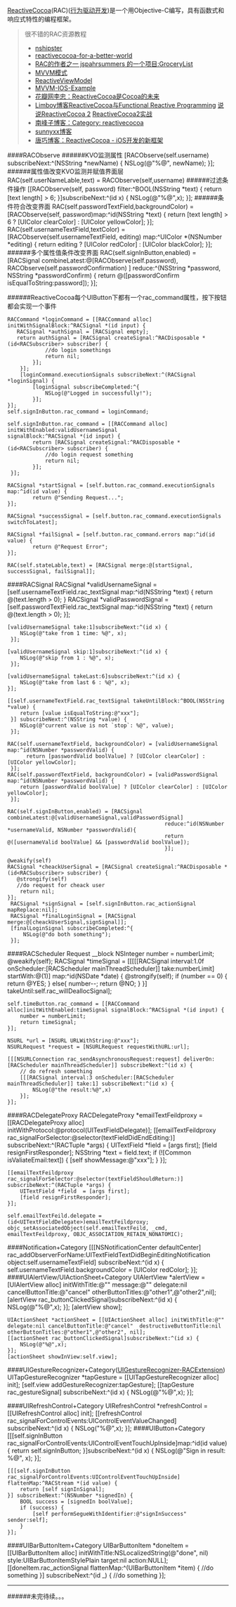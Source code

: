 [ReactiveCocoa](https://github.com/ReactiveCocoa/ReactiveCocoa)(RAC)([行为驱动开发](http://www.cocoachina.com/ios/20150518/11853.html))是一个用Objective-C编写，具有函数式和响应式特性的编程框架。
> 很不错的RAC资源教程
> 
> * [nshipster](http://nshipster.com/reactivecocoa/)
> * [reactivecocoa-for-a-better-world](https://github.com/blog/1107-reactivecocoa-for-a-better-world)
> * [RAC的作者之一 jspahrsummers 的一个项目:GroceryList](https://github.com/jspahrsummers/GroceryList/blob/master/GroceryList%2FGCYGroceryList.m)
> * [MVVM模式](http://objccn.io/issue-13-1/)
> * [ReactiveViewModel](https://github.com/ReactiveCocoa/ReactiveViewModel) 
> * [MVVM-IOS-Example](https://github.com/Machx/MVVM-IOS-Example)
> * [花瓣网李忠：ReactiveCocoa是Cocoa的未来](http://www.infoq.com/cn/news/2014/07/reactiveCocoa-cocoa)
> * [Limboy博客ReactiveCocoa与Functional Reactive Programming](http://limboy.me/ios/2013/06/19/frp-reactivecocoa.html) [说说ReactiveCocoa 2](http://limboy.me/ios/2013/12/27/reactivecocoa-2.html) [ReactiveCocoa2实战](http://limboy.me/ios/2014/06/06/deep-into-reactivecocoa2.html)
> * [南峰子博客：Category: reactivecocoa](http://southpeak.github.io/blog/categories/reactivecocoa/)
> * [sunnyxx博客](http://blog.sunnyxx.com/tags/Reactive%20Cocoa%20Tutorial/)
> * [唐巧博客：ReactiveCocoa - iOS开发的新框架](http://blog.devtang.com/blog/2014/02/11/reactivecocoa-introduction/)

####RACObserve
######KVO监测属性
    [RACObserve(self.username) subscribeNext:^(NSString *newName) {
      NSLog(@"%@", newName);
    }];
######属性值改变KVO监测并赋值界面层  
    RAC(self.userNameLable,text) = RACObserve(self,username)
######过滤条件操作
	[[RACObserve(self, password)
	  filter:^BOOL(NSString *text) {
		return [text length] > 6;
	}]subscribeNext:^(id x) {
		NSLog(@"%@",x);
	}];
######条件符合改变界面
	RAC(self.passwordTextField,backgroundColor) = [RACObserve(self, password)map:^id(NSString *text) {
		return [text length] > 6 ? [UIColor clearColor] : [UIColor yellowColor];
	}];
	RAC(self.usernameTextField,textColor) = [RACObserve(self.usernameTextField, editing) map:^UIColor *(NSNumber *editing) {
		return editing ? [UIColor redColor] : [UIColor blackColor];
	}];
######多个属性值条件改变界面
    RAC(self.signInButton,enabled) = [RACSignal 
    combineLatest:@[RACObserve(self.password), RACObserve(self.passwordConfirmation) ] 
    reduce:^(NSString *password, NSString *passwordConfirm) {
        return @([passwordConfirm isEqualToString:password]);
    }];
    
######ReactiveCocoa每个UIButton下都有一个rac_command属性，按下按钮都会实现一个事件
```
RACCommand *loginCommand = [[RACCommand alloc] initWithSignalBlock:^RACSignal *(id input) {
   RACSignal *authSignal = [RACSignal empty];
   return authSignal = [RACSignal createSignal:^RACDisposable *(id<RACSubscriber> subscriber) {
			//do login somethings
			return nil;
		}];
	}];
	[loginCommand.executionSignals subscribeNext:^(RACSignal *loginSignal) {
		[loginSignal subscribeCompleted:^{
			NSLog(@"Logged in successfully!");
		}];
}];
self.signInButton.rac_command = loginCommand;
```
```
self.signInButton.rac_command = [[RACCommand alloc] initWithEnabled:validUsernameSignal 
signalBlock:^RACSignal *(id input) {
        return [RACSignal createSignal:^RACDisposable *(id<RACSubscriber> subscriber) {
            //do login request something
            return nil;
        }];
 }];
    
RACSignal *startSignal = [self.button.rac_command.executionSignals map:^id(id value) {
        return @"Sending Request...";
}];
    
RACSignal *successSignal = [self.button.rac_command.executionSignals switchToLatest];
    
RACSignal *failSignal = [self.button.rac_command.errors map:^id(id value) {
        return @"Request Error";
}];
    
RAC(self.stateLable,text) = [RACSignal merge:@[startSignal, successSignal, failSignal]];
```

####RACSignal
    RACSignal *validUsernameSignal = [self.usernameTextField.rac_textSignal map:^id(NSString *text) {
        return @(text.length > 0); 
    }
    RACSignal *validPasswordSignal = [self.passwordTextField.rac_textSignal map:^id(NSString *text) {
        return @(text.length > 0);
    }];
    
    [validUsernameSignal take:1]subscribeNext:^(id x) {
		NSLog(@"take from 1 time: %@", x);
	 }];
	 
	[validUsernameSignal skip:1]subscribeNext:^(id x) {
		NSLog(@"skip from 1 : %@", x);
	 }];
	 
	[validUsernameSignal takeLast:6]subscribeNext:^(id x) {
		NSLog(@"take from last 6 : %@", x);
	}];
	 
	[[self.usernameTextField.rac_textSignal takeUntilBlock:^BOOL(NSString *value) {
		return [value isEqualToString:@"xxx"];
     }] subscribeNext:^(NSString *value) {
		NSLog(@"current value is not `stop`: %@", value);
	 }];

    RAC(self.usernameTextField, backgroundColor) = [validUsernameSignal map:^id(NSNumber *passwordValid) {
		  return [passwordValid boolValue] ? [UIColor clearColor] : [UIColor yellowColor];
	 }];
    RAC(self.passwordTextField, backgroundColor) = [validPasswordSignal map:^id(NSNumber *passwordValid) {
		return [passwordValid boolValue] ? [UIColor clearColor] : [UIColor yellowColor];
	 }];
	
	RAC(self.signInButton,enabled) = [RACSignal combineLatest:@[validUsernameSignal,validPasswordSignal]
													  reduce:^id(NSNumber *usernameValid, NSNumber *passwordValid){
													  return @([usernameValid boolValue] && [passwordValid boolValue]);
													  }];	
	
	@weakify(self)
    RACSignal *cheackUserSignal = [RACSignal createSignal:^RACDisposable *(id<RACSubscriber> subscriber) {
       @strongify(self)
       //do request for cheack user
		return nil;
	}];
	 RACSignal *signSignal = [self.signInButton.rac_actionSignal mapReplace:nil];
	 RACSignal *finalLoginSignal = [RACSignal merge:@[cheackUserSignal,signSignal]];
	 [finalLoginSignal subscribeCompleted:^{
		 NSLog(@"do both something");
	 }];
	
####RACScheduler Request
	__block NSInteger number = numberLimit;
	@weakify(self);
    RACSignal *timeSignal = [[[[[RACSignal interval:1.0f onScheduler:[RACScheduler mainThreadScheduler]] take:numberLimit] startWith:@(1)] map:^id(NSDate *date) {
        @strongify(self);
        if (number == 0) {
            return @YES;
        }
        else{
            number--;
            return @NO;
        }
    }] takeUntil:self.rac_willDeallocSignal];
    
    self.timeButton.rac_command = [[RACCommand alloc]initWithEnabled:timeSignal signalBlock:^RACSignal *(id input) {
        number = numberLimit;
        return timeSignal;
    }];
    
    NSURL *url = [NSURL URLWithString:@"xxx"];
    NSURLRequest *request = [NSURLRequest requestWithURL:url];
    
    [[[NSURLConnection rac_sendAsynchronousRequest:request] deliverOn:[RACScheduler mainThreadScheduler]] subscribeNext:^(id x) {
        // do refresh something
        [[[RACSignal interval:3 onScheduler:[RACScheduler mainThreadScheduler]] take:1] subscribeNext:^(id x) {
            NSLog(@"the result:%@",x)
        }];
    }];
											  
####RACDelegateProxy
    RACDelegateProxy *emailTextFeildproxy = [[RACDelegateProxy alloc] initWithProtocol:@protocol(UITextFieldDelegate)];
	[[emailTextFeildproxy rac_signalForSelector:@selector(textFieldDidEndEditing:)] subscribeNext:^(RACTuple *args) {
		UITextField *field  = [args first];
		[field resignFirstResponder];
		NSString *text = field.text;
		if (![Common isValiateEmail:text]) {
			[self showMessage:@"xxx"];
		}
	}];
	
	[[emailTextFeildproxy rac_signalForSelector:@selector(textFieldShouldReturn:)] subscribeNext:^(RACTuple *args) {
		UITextField *field  = [args first];
		[field resignFirstResponder];
	}];
	
	self.emailTextFeild.delegate = (id<UITextFieldDelegate>)emailTextFeildproxy;
	objc_setAssociatedObject(self.emailTextFeild, _cmd, emailTextFeildproxy, OBJC_ASSOCIATION_RETAIN_NONATOMIC);
####Notification+Category
	[[[NSNotificationCenter defaultCenter] rac_addObserverForName:UITextFieldTextDidBeginEditingNotification object:self.usernameTextField] subscribeNext:^(id x) {
		self.usernameTextField.backgroundColor = [UIColor redColor];
	}];
####UIAlertView/UIActionSheet+Category
    UIAlertView *alertView = [UIAlertView alloc] initWithTitle:@"" message:@"" delegate:nil cancelButtonTitle:@"cancel" otherButtonTitles:@"other1",@"other2",nil];
    [alertView rac_buttonClickedSignal]subscribeNext:^(id x) {
        NSLog(@"%@",x);
    }];
    [alertView show];
    
    UIActionSheet *actionSheet = [[UIActionSheet alloc] initWithTitle:@"" delegate:nil cancelButtonTitle:@"cancel"  destructiveButtonTitle:nil otherButtonTitles:@"other1",@"other2", nil];
	[[actionSheet rac_buttonClickedSignal]subscribeNext:^(id x) {
		NSLog(@"%@",x);
	}];
	[actionSheet showInView:self.view];
####UIGestureRecognizer+Category([UIGestureRecognizer-RACExtension](https://github.com/kaiinui/UIGestureRecognizer-RACExtension))
    UITapGestureRecognizer *tapGesture = [[UITapGestureRecognizer alloc] init];
	[self.view addGestureRecognizer:tapGesture];
	[[tapGesture rac_gestureSignal] subscribeNext:^(id x) {
		NSLog(@"%@",x);
	}];	

####UIRefreshControl+Category
    UIRefreshControl *refreshControl = [[UIRefreshControl alloc] init];
    [[refreshControl rac_signalForControlEvents:UIControlEventValueChanged] subscribeNext:^(id x) {
        NSLog("%@",x);
    }];
####UIButton+Category
	[[[self.signInButton rac_signalForControlEvents:UIControlEventTouchUpInside]map:^id(id value) {
		return self.signInButton;
	}]subscribeNext:^(id x) {
		NSLog(@"Sign in result: %@", x);
	}];
```
[[[self.signInButton rac_signalForControlEvents:UIControlEventTouchUpInside] flattenMap:^RACStream *(id value) {
	return [self signInSignal];
}] subscribeNext:^(NSNumber *signedIn) {
	BOOL success = [signedIn boolValue];
	if (success) {
		[self performSegueWithIdentifier:@"signInSuccess" sender:self];
	}
}];
```
####UIBarButtonItem+Category
    UIBarButtonItem *doneItem = [[UIBarButtonItem alloc] initWithTitle:NSLocalizedString(@"done", nil) style:UIBarButtonItemStylePlain target:nil action:NULL];
    [[doneItem.rac_actionSignal
		flattenMap:^(UIBarButtonItem *item) {
			//do something
		}]
		subscribeNext:^(id _) {
			//do something
		}];


---
######<a name="fenced-code-block">未完待续。。。</a>

